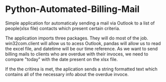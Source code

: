 # Python-Automated-Billing-Mail
Simple application for automaticaly sending a mail via Outlook to a list of people(xlsx file)  contacts which present certain criteria. 

The application imports three packages. They will do most of the job.
win32com.client will allow us to acess Outlook, pandas will allow us to read the excel file, and datetime will be our time reference.
As we want to send billing mails to clients who are overdue with their invoces, we need to compare "today" with the date present on the xlsx file.

If the the critirea is met, the aplication sends a string formatted text which contains all of the necessary info about the overdue invoce. 

